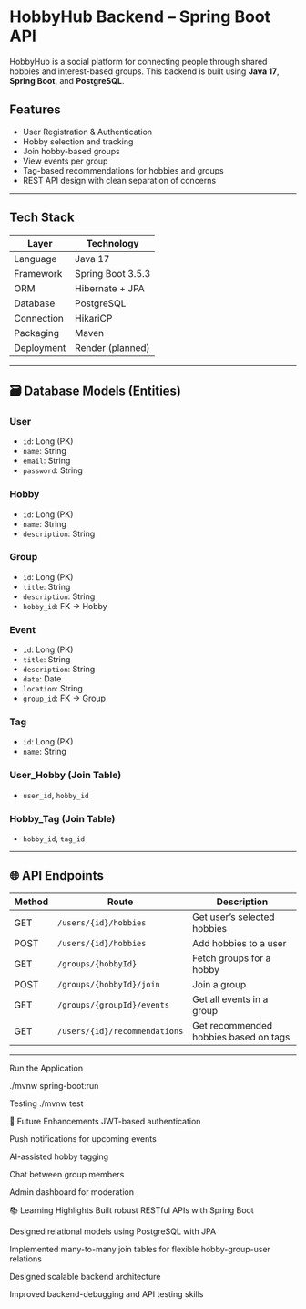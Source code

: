 # HobbyHub Backend – Spring Boot API

HobbyHub is a social platform for connecting people through shared hobbies and interest-based groups. This backend is built using **Java 17**, **Spring Boot**, and **PostgreSQL**.


##  Features

- User Registration & Authentication
- Hobby selection and tracking
- Join hobby-based groups
- View events per group
- Tag-based recommendations for hobbies and groups
- REST API design with clean separation of concerns

---

##  Tech Stack

| Layer       | Technology       |
|------------|------------------|
| Language    | Java 17          |
| Framework   | Spring Boot 3.5.3 |
| ORM         | Hibernate + JPA  |
| Database    | PostgreSQL       |
| Connection  | HikariCP         |
| Packaging   | Maven            |
| Deployment  | Render (planned) |

---

## 🗃️ Database Models (Entities)

### User
- `id`: Long (PK)
- `name`: String
- `email`: String
- `password`: String

### Hobby
- `id`: Long (PK)
- `name`: String
- `description`: String

### Group
- `id`: Long (PK)
- `title`: String
- `description`: String
- `hobby_id`: FK → Hobby

### Event
- `id`: Long (PK)
- `title`: String
- `description`: String
- `date`: Date
- `location`: String
- `group_id`: FK → Group

### Tag
- `id`: Long (PK)
- `name`: String

### User_Hobby (Join Table)
- `user_id`, `hobby_id`

### Hobby_Tag (Join Table)
- `hobby_id`, `tag_id`

---

## 🌐 API Endpoints

| Method | Route                            | Description                          |
|--------|----------------------------------|--------------------------------------|
| GET    | `/users/{id}/hobbies`            | Get user’s selected hobbies          |
| POST   | `/users/{id}/hobbies`            | Add hobbies to a user                |
| GET    | `/groups/{hobbyId}`              | Fetch groups for a hobby             |
| POST   | `/groups/{hobbyId}/join`         | Join a group                         |
| GET    | `/groups/{groupId}/events`       | Get all events in a group            |
| GET    | `/users/{id}/recommendations`    | Get recommended hobbies based on tags|

---

Run the Application
  
   ./mvnw spring-boot:run

Testing
    ./mvnw test

🚀 Future Enhancements
JWT-based authentication

Push notifications for upcoming events

AI-assisted hobby tagging

Chat between group members

Admin dashboard for moderation

📚 Learning Highlights
Built robust RESTful APIs with Spring Boot

Designed relational models using PostgreSQL with JPA

Implemented many-to-many join tables for flexible hobby-group-user relations

Designed scalable backend architecture

Improved backend-debugging and API testing skills